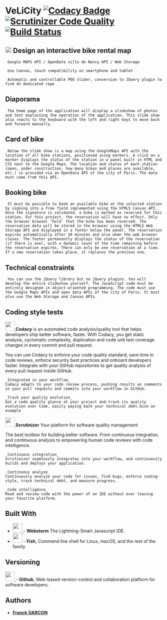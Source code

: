 # VeLiCity [![Codacy Badge](https://api.codacy.com/project/badge/Grade/82ae76253256496cb03ed0cceafeeec5)](https://app.codacy.com/app/Franckeddy/VeLiCity?utm_source=github.com&utm_medium=referral&utm_content=Franckeddy/VeLiCity&utm_campaign=Badge_Grade_Dashboard) [![Scrutinizer Code Quality](https://scrutinizer-ci.com/g/Franckeddy/VeLiCity/badges/quality-score.png?b=master)](https://scrutinizer-ci.com/g/Franckeddy/VeLiCity/?branch=master) [![Build Status](https://scrutinizer-ci.com/g/Franckeddy/VeLiCity/badges/build.png?b=master)](https://scrutinizer-ci.com/g/Franckeddy/VeLiCity/build-status/master) 

## <img src='https://raw.github.com/voodootikigod/logo.js/master/specific-uses/badge_js-strict.png' width='20' /> Design an interactive bike rental map

     Google MAPS API / OpenData ville de Nancy API / Web Storage 

     Use Canvas, touch compatibility on smartphone and tablet 

     Automatic and controllable POO slider, conversion to JQuery plugin to find ds dedicated repo 

## Diaporama

     The home page of the application will display a slideshow of photos and text explaining the operation of the application. This slide show also reacts to the keyboard with the left and right keys to move back and forward manually.

## Card of bike 

     Below the slide show is a map using the GoogleMaps API with the location of all bike stations, positioned using markers. A click on a marker displays the status of the station in a panel built in HTML and CSS next to the Google Maps. The location and status of each station (open, under construction, how many bikes and places are available, etc.) is provided via an OpenData API of the city of Paris. The data must come from this API.

## Booking bike 

     It must be possible to book an available bike at the selected station by signing into a free field implemented using the HTML5 Canvas API. Once the signature is validated, a bike is marked as reserved for this station. For this project, the reservation will have no effect. Only the browser browser 'hold' that the bike has been reserved. The reservation data will be stored in the browser using the HTML5 Web Storage API and displayed in a footer below the panel. The reservation expires automatically after 20 minutes and also when the web browser closes. The footer permanently displays the status of the reservation (if there is one), with a dynamic count of the time remaining before the reservation expires. There can only be one reservation at a time. If a new reservation takes place, it replaces the previous one.

## Technical constraints 

     You can use the jQuery library but no jQuery plugins. You will develop the entire slideshow yourself. The JavaScript code must be entirely designed in object-oriented programming. The code must use the Google Maps APIs and open data APIs of the city of Paris. It must also use the Web Storage and Canvas APIs. 

## Coding style tests 

**[<img src='https://avatars1.githubusercontent.com/u/1834093?s=200&v=4' width='30'/>
](https://app.codacy.com/)** 
**Codacy** is an automated code analysis/quality tool that helps developers ship better software, faster. With Codacy, you get static analysis, cyclomatic complexity, duplication and code unit test coverage changes in every commit and pull request.

You can use Codacy to enforce your code quality standard, save time in code reviews, enforce security best practices and onboard developers faster. Integrate with your GitHub repositories to get quality analysis of every pull request inside GitHub.

```
_Integrated in your workflow_
Codacy adapts to your code review process, pushing results as comments in your pull requests and commits into your workflow in GitHub.

_Track your quality evolution_
Get a code quality glance at your project and track its quality evolution over time, easily paying back your technical debt.Give an example
```
**[<img src='https://rootslabs.net/blog/wp-content/uploads/2014/05/logo_scrutinizer-300x300.png' width='30'/>
](https://scrutinizer-ci.com/)** 
**Scrutinizer**  Your platform for software quality management 

The best toolbox for building better software. From continuous integration, and continuous analysis to empowering human code reviews with code intelligence. 
```
_Continuous integration_
Scrutinizer seamlessly integrates into your workflow, and continuously builds and deploys your application.

_Continuous analyse_
Continuously analyze your code for issues, find bugs, enforce coding-style, track technical debt, and measure progress.

_Code intelligence_
Read and review code with the power of an IDE without ever leaving your favorite platform.
```
## Built With
* [<img src='https://i1.wp.com/crackedtool.info/wp-content/uploads/2018/12/webstorm_logo_300x300.png?fit=300%2C300' width='30' />
](https://www.jetbrains.com/webstorm/) - **Webstorm** The Lightning-Smart Javascript IDE.
* [<img src='https://upload.wikimedia.org/wikipedia/commons/0/03/Fish_shell_logo_ascii.png' width='30' />](https://fishshell.com/) - **Fish**, Command line shell for Linux, macOS, and the rest of the family. 
## Versioning
[<img src='https://upload.wikimedia.org/wikipedia/commons/thumb/9/91/Octicons-mark-github.svg/1200px-Octicons-mark-github.svg.png' width='30' />
](https://github.com/) - **Github**, Web-based version-control and collaboration platform for software developers.

## Authors

* [**Franck GARCON**](https://github.com/Franckeddy)
